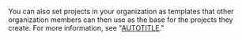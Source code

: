 You can also set projects in your organization as templates that other organization members can then use as the base for the projects they create. For more information, see "[AUTOTITLE](/issues/planning-and-tracking-with-projects/managing-your-project/managing-project-templates-in-your-organization)."